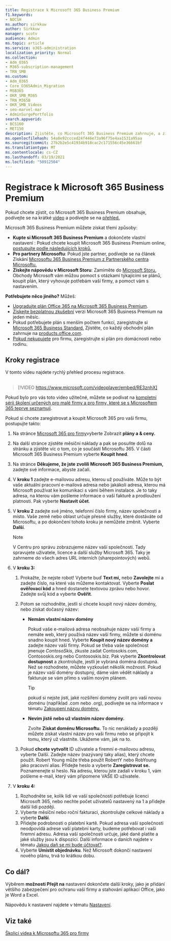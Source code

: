 ```yaml
---
title: Registrace k Microsoft 365 Business Premium
f1.keywords:
- NOCSH
ms.author: sirkkuw
author: Sirkkuw
manager: scotv
audience: Admin
ms.topic: article
ms.service: o365-administration
localization_priority: Normal
ms.collection:
- Adm_O365
- M365-subscription-management
- TRN_SMB
ms.custom:
- Adm_O365
- Core_O365Admin_Migration
- MSB365
- OKR_SMB_M365
- TRN_M365B
- OKR_SMB_Videos
- seo-marvel-mar
- AdminSurgePortfolio
search.appverid:
- BCS160
- MET150
description: Zjistěte, co Microsoft 365 Business Premium zahrnuje, a získejte podrobné pokyny k registraci k Microsoft 365 Business Premium.
ms.openlocfilehash: 54a8e92ccced24f446e73a96f75e4aa1531a95aa
ms.sourcegitcommit: 27b2b2e5c41934b918cac2c171556c45e36661bf
ms.translationtype: MT
ms.contentlocale: cs-CZ
ms.lasthandoff: 03/19/2021
ms.locfileid: "50912504"
---
```

# <a name="sign-up-for-microsoft-365-business-premium"></a>Registrace k Microsoft 365 Business Premium

Pokud chcete zjistit, co Microsoft 365 Business Premium obsahuje, podívejte se na krátké [video](../business-video/what-is-microsoft-365.md) a podívejte se na [přehled.](microsoft-365-business-overview.md)

Microsoft 365 Business Premium můžete získat třemi způsoby:
- **Kupte si Microsoft 365 Business Premium** a dokončete vlastní nastavení : Pokud chcete koupit Microsoft 365 Business Premium online, [postupujte podle následujících kroků.](#sign-up-steps)
- **Pro partnery Microsoftu**: Pokud jste partner, podívejte se na článek Získání [Microsoftu 365 Business Premium z Partnerského centra Microsoftu.](get-microsoft-365-business.md)
- **Získejte nápovědu v Microsoft Storu**: Zamiměte do [Microsoft Storu.](https://go.microsoft.com/fwlink/?linkid=2109652) Obchody Microsoft vám můžou pomoct s otázkami týkajícími se plánů, koupit plán, který vyhovuje potřebám vaší firmy, a pomoct vám s nastavením.

**Potřebujete něco jiného?** Můžeš:
- [Upgradujte plán Office 365 na Microsoft 365 Business Premium](migrate-to-microsoft-365-business.md).
- [Získejte bezplatnou zkušební](https://go.microsoft.com/fwlink/p/?linkid=2102309) verzi Microsoft 365 Business Premium na jeden měsíc.
- Pokud potřebujete plán s menším počtem funkcí, zaregistrujte si [Microsoft 365 Business Standard.](https://go.microsoft.com/fwlink/p/?LinkID=510935) Zjistěte, co každý obchodní plán zahrnuje na [products.office.com](https://go.microsoft.com/fwlink/?linkid=2109397).
- [Pokud nekupujete](https://go.microsoft.com/fwlink/?linkid=2109398) pro firmu, zaregistrujte si plán pro domácnosti nebo rodinu. 

## <a name="sign-up-steps"></a>Kroky registrace

V tomto videu najdete rychlý přehled procesu registrace.<br><br>

> [!VIDEO https://www.microsoft.com/videoplayer/embed/RE3znhX] 

Pokud bylo pro vás toto video užitečné, můžete se podívat na [kompletní sérii školení určených pro malé firmy a pro firmy, které se s Microsoftem 365 teprve seznamují](https://support.microsoft.com/office/6ab4bbcd-79cf-4000-a0bd-d42ce4d12816).

Pokud si chcete zaregistrovat a koupit Microsoft 365 pro vaši firmu, postupujte takto:

1. Na stránce [Microsoft 365 pro firmy](https://go.microsoft.com/fwlink/?linkid=2109654)vyberte Zobrazit **plány a & ceny.** 
2. Na další stránce zjistěte měsíční náklady a pak se posuňte dolů na stránku a zjistěte víc o tom, co je součástí Microsoftu 365. V části Microsoft 365 Business Premium vyberte **Koupit hned**.
3. Na stránce **Děkujeme, že jste zvolili Microsoft 365 Business Premium,** zadejte své informace, abyste začali.
4. V **kroku 1** zadejte e-mailovou adresu, kterou už používáte. Může to být vaše aktuální pracovní e-mailová adresa nebo jakákoli adresa, kterou má Microsoft používat ke komunikaci s vámi během instalace. Je to taky adresa, na kterou vám pošleme informace o vaší fakturě a prodloužení platnosti. Pak vyberte **Nastavit účet**.
5. V **kroku 2** zadejte své jméno, telefonní číslo firmy, název společnosti a místo. Vaše země nebo oblast určuje přesné služby, které dostáváte od Microsoftu, a po dokončení tohoto kroku je nemůžete změnit. Vyberte **Další**.
    > [!NOTE]
    > V Centru pro správu zobrazujeme název vaší společnosti. Tady spravujete uživatele, licence a další služby Microsoft 365. Taky je zahrneme do všech adres URL interních (sharepointových) webů.
6. V **kroku 3:**

    1. Prokažte, že nejste robot! Vyberte buď **Text mi,** nebo **Zavolejte** mi a zadejte číslo, na které vás můžeme kontaktovat. Vyberte **Poslat ověřovací kód** a hned dostanete textovou zprávu nebo hovor. Zadejte svůj kód a vyberte **Ověřit**.
    2. Potom se rozhodněte, jestli si chcete koupit nový název domény, nebo získat dočasný název:

        - **Nemám vlastní název domény** 
        
            Pokud vaše e-mailová adresa neobsahuje název vaší firmy a nemáte web, který používá název vaší firmy, můžete si doménu snadno koupit hned. Vyberte **Koupit nový název domény a** zadejte název vaší firmy. Pokud se třeba vaše společnost jmenuje *ContosoSkis*, zkuste zadat Contosokis.com, Contososkis.org nebo Contososkis.biz. Pak vyberte **Zkontrolovat dostupnost** a zkontrolujte, jestli je vybraná doména dostupná. Než se rozhodnete, můžete vyzkoušet několik možností. Pokud je název vaší domény dostupný, dáme vám vědět náklady a fakturuje se vám přímo s vaším novým plánem. 
       
            > [!TIP]
            > pokud si nejste jistí, jaké rozšíření domény zvolit pro vaši novou doménu (například .com nebo .org), podívejte se na informace v tématu [Zakoupení názvu domény.](../admin/get-help-with-domains/buy-a-domain-name.md)
        
        - **Nevím jistě nebo už vlastním název domény.** 
        
             Zvolte **Získat doménu Microsoftu.** To nic nenáklady a později můžete získat vlastní název pro vaši firmu nebo se připojit k tomu, který už vlastníte. Ukážeme vám, jak na to.

    3. Pokud **chcete vytvořit** ID uživatele a firemní e-mailovou adresu, vyberte Další. Zadejte název (nazývaný taky alias), který chcete použít. Robert Young může třeba použít RobertY nebo RobYoung jako pracovní alias. Přidejte heslo a vyberte **Zaregistrovat se.** Poznamenejte si heslo. Na adresu, kterou jste zadali v kroku 1, vám pošleme e-mail, který vám připomene VAŠE ID uživatele.
7. V **kroku 4:** 

    1. Rozhodněte se, kolik lidí ve vaší společnosti potřebuje licenci  Microsoft 365, nebo nechte počet uživatelů nastavený na 1 a přidejte další lidi později. 
    2. Vyberte měsíční nebo roční fakturaci, zkontrolujte celkové náklady a vyberte **Další**. 
    3. Přidejte podrobnosti o platební kartě. Pokud adresa vaší společnosti neodpovídá adrese vaší platební karty, budeme potřebovat i vaši firemní adresu. Adresa vaší společnosti určuje, jaké daně platíte a jaké služby jsou k dispozici. Další informace o daních najdete v tématu [Jakou daň se mi bude účtovat?](../commerce/billing-and-payments/tax-information.md).
    4. Vyberte **Umístit objednávku**. Než Microsoft dokončí nastavení nového plánu, trvá to krátkou dobu.

## <a name="whats-next"></a>Co dál?

Výběrem **možnosti Přejít na** nastavení dokončete další kroky, jako je přidání většího zabezpečení pro ochranu vaší firmy a stahování aplikací Office, jako je Word a Excel.

Nápovědu k nastavení najdete v tématu [Nastavení](set-up.md).

## <a name="see-also"></a>Viz také

[Školicí videa k Microsoftu 365 pro firmy](https://support.microsoft.com/office/6ab4bbcd-79cf-4000-a0bd-d42ce4d12816)
